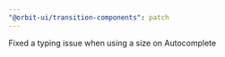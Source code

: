 ```yaml
---
"@orbit-ui/transition-components": patch
---
```


Fixed a typing issue when using a size on Autocomplete
